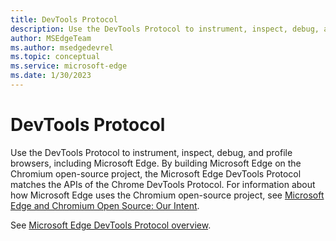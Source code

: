 ```yaml
---
title: DevTools Protocol
description: Use the DevTools Protocol to instrument, inspect, debug, and profile browsers including Microsoft Edge.  Matches the Chrome DevTools Protocol.
author: MSEdgeTeam
ms.author: msedgedevrel
ms.topic: conceptual
ms.service: microsoft-edge
ms.date: 1/30/2023
---
```

# DevTools Protocol

Use the DevTools Protocol to instrument, inspect, debug, and profile browsers, including Microsoft Edge.  By building Microsoft Edge on the Chromium open-source project, the Microsoft Edge DevTools Protocol matches the APIs of the Chrome DevTools Protocol.  For information about how Microsoft Edge uses the Chromium open-source project, see [Microsoft Edge and Chromium Open Source: Our Intent](https://github.com/MicrosoftEdge/MSEdge/blob/master/README.md).

See [Microsoft Edge DevTools Protocol overview](../devtools-protocol/index.md).
